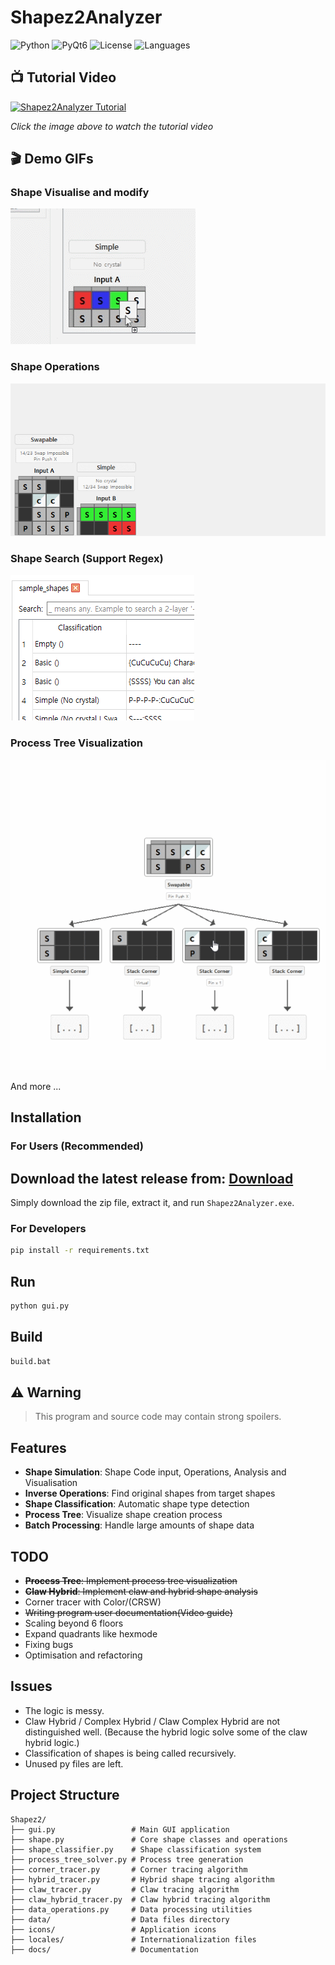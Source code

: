 # Shapez2Analyzer

![Python](https://img.shields.io/badge/Python-3.8+-blue.svg)
![PyQt6](https://img.shields.io/badge/PyQt6-GUI-green.svg)
![License](https://img.shields.io/badge/License-MIT-yellow.svg)
![Languages](https://img.shields.io/badge/Languages-English%20%7C%20한국어-blue.svg)

## 📺 Tutorial Video

[![Shapez2Analyzer Tutorial](https://img.youtube.com/vi/Bs5tuStF8Wc/0.jpg)](https://www.youtube.com/watch?v=Bs5tuStF8Wc)

*Click the image above to watch the tutorial video*

## 🎬 Demo GIFs

### Shape Visualise and modify

![Shape Movement Demo](assets/move.gif)

### Shape Operations

![Shape Operations Demo](assets/oper.gif)

### Shape Search (Support Regex)

![Shape Search Demo](assets/search.gif)

### Process Tree Visualization

![Process Tree Demo](assets/tree.gif)

And more ...

## Installation

### For Users (Recommended)

## Download the latest release from: [Download](https://github.com/airtnqls/Shapez2-Analytics-tools/releases/)

Simply download the zip file, extract it, and run `Shapez2Analyzer.exe`.

### For Developers

```bash
pip install -r requirements.txt
```

## Run

```bash
python gui.py
```

## Build

```bash
build.bat
```

## ⚠️ Warning

> This program and source code may contain strong spoilers.

## Features

- **Shape Simulation**: Shape Code input, Operations, Analysis and Visualisation
- **Inverse Operations**: Find original shapes from target shapes
- **Shape Classification**: Automatic shape type detection
- **Process Tree**: Visualize shape creation process
- **Batch Processing**: Handle large amounts of shape data

## TODO

- ~~**Process Tree**: Implement process tree visualization~~
- ~~**Claw Hybrid**: Implement claw and hybrid shape analysis~~
- Corner tracer with Color/(CRSW)
- ~~Writing program user documentation(Video guide)~~
- Scaling beyond 6 floors
- Expand quadrants like hexmode
- Fixing bugs
- Optimisation and refactoring

## Issues

- The logic is messy.
- Claw Hybrid / Complex Hybrid / Claw Complex Hybrid are not distinguished well.
  (Because the hybrid logic solve some of the claw hybrid logic.)
- Classification of shapes is being called recursively.
- Unused py files are left.

## Project Structure

```
Shapez2/
├── gui.py                 # Main GUI application
├── shape.py               # Core shape classes and operations
├── shape_classifier.py    # Shape classification system
├── process_tree_solver.py # Process tree generation
├── corner_tracer.py       # Corner tracing algorithm
├── hybrid_tracer.py       # Hybrid shape tracing algorithm
├── claw_tracer.py         # Claw tracing algorithm
├── claw_hybrid_tracer.py  # Claw hybrid tracing algorithm
├── data_operations.py     # Data processing utilities
├── data/                  # Data files directory
├── icons/                 # Application icons
├── locales/               # Internationalization files
├── docs/                  # Documentation
```
